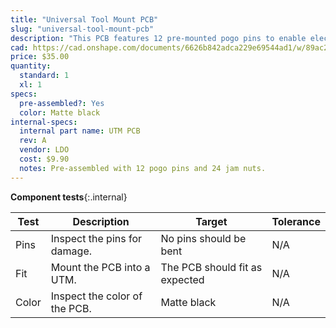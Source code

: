 ```yaml
---
title: "Universal Tool Mount PCB"
slug: "universal-tool-mount-pcb"
description: "This PCB features 12 pre-mounted pogo pins to enable electrical connection with FarmBot's tools. [Click here to download the source files](https://drive.google.com/drive/folders/1BTdp27t__LOzHmLJjJt_slEUzAGGNGCx)."
cad: https://cad.onshape.com/documents/6626b842adca229e69544ad1/w/89ac2637f82d915f22c2bcd0/e/64ffefa9c9534fa329d77c1e?renderMode=0&uiState=6255dd58582c8d091a1f7556
price: $35.00
quantity:
  standard: 1
  xl: 1
specs:
  pre-assembled?: Yes
  color: Matte black
internal-specs:
  internal part name: UTM PCB
  rev: A
  vendor: LDO
  cost: $9.90
  notes: Pre-assembled with 12 pogo pins and 24 jam nuts.
---
```


**Component tests**{:.internal}

|Test         |Description  |Target       |Tolerance    |
|-------------|-------------|-------------|-------------|
|Pins         |Inspect the pins for damage.|No pins should be bent|N/A
|Fit          |Mount the PCB into a UTM.|The PCB should fit as expected|N/A
|Color        |Inspect the color of the PCB.|Matte black|N/A